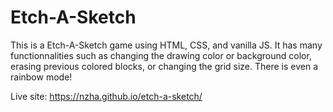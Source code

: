 # Etch-A-Sketch
This is a Etch-A-Sketch game using HTML, CSS, and vanilla JS. It has many functionnalities such as changing the drawing color or background color, erasing previous colored blocks, or changing the grid size. There is even a rainbow mode!

Live site: https://nzha.github.io/etch-a-sketch/
